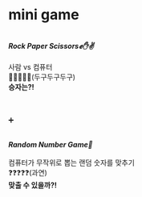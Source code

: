 # mini game

<br>
<i>
  <b>Rock Paper Scissors✊✋✌</b><br><br>
</i>
사람 vs 컴퓨터<br>
🥁🥁🥁🥁🥁(두구두구두구)<br>
<b>승자는?!</b>

<br><br>
➕
<br><br>

<i>
  <b>Random Number Game🎲</b><br><br>
</i>
컴퓨터가 무작위로 뽑는 랜덤 숫자를 맞추기<br>
❓❓❓❓❓(과연)<br>
<b>맞출 수 있을까?!</b>
